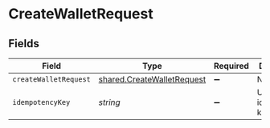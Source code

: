 # CreateWalletRequest


## Fields

| Field                                                                           | Type                                                                            | Required                                                                        | Description                                                                     |
| ------------------------------------------------------------------------------- | ------------------------------------------------------------------------------- | ------------------------------------------------------------------------------- | ------------------------------------------------------------------------------- |
| `createWalletRequest`                                                           | [shared.CreateWalletRequest](../../../sdk/models/shared/createwalletrequest.md) | :heavy_minus_sign:                                                              | N/A                                                                             |
| `idempotencyKey`                                                                | *string*                                                                        | :heavy_minus_sign:                                                              | Use an idempotency key                                                          |